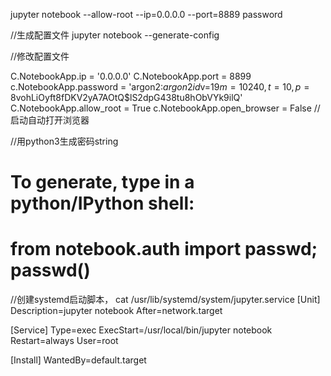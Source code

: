 jupyter notebook --allow-root --ip=0.0.0.0 --port=8889 password

//生成配置文件
jupyter notebook --generate-config

//修改配置文件


C.NotebookApp.ip = '0.0.0.0'
C.NotebookApp.port = 8899
c.NotebookApp.password = 'argon2:$argon2id$v=19$m=10240,t=10,p=8$vohLiOyft8fDKV2yA7AOtQ$lS2dpG438tu8hObVYk9ilQ'
C.NotebookApp.allow_root = True
c.NotebookApp.open_browser = False   //启动自动打开浏览器

//用python3生成密码string
#  To generate, type in a python/IPython shell:
#  
#    from notebook.auth import passwd; passwd()


//创建systemd启动脚本，
cat /usr/lib/systemd/system/jupyter.service
[Unit]
Description=jupyter notebook
After=network.target

[Service]
Type=exec
ExecStart=/usr/local/bin/jupyter notebook
Restart=always
User=root

[Install]
WantedBy=default.target




